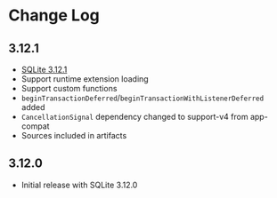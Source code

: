 Change Log
==========

## 3.12.1

- [SQLite 3.12.1](https://www.sqlite.org/releaselog/3_12_1.html)
- Support runtime extension loading
- Support custom functions
- `beginTransactionDeferred`/`beginTransactionWithListenerDeferred` added
- `CancellationSignal` dependency changed to support-v4 from app-compat
- Sources included in artifacts

## 3.12.0

- Initial release with SQLite 3.12.0